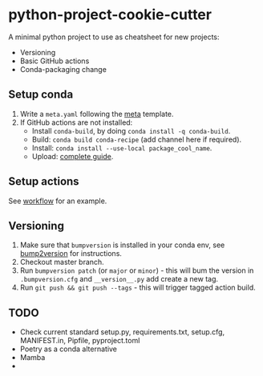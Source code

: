 # python-project-cookie-cutter
A minimal python project to use as cheatsheet for new projects:
  * Versioning
  * Basic GitHub actions
  * Conda-packaging
change
## Setup conda
1. Write a `meta.yaml` following the [meta](conda-recipe/meta.yaml) template.
2. If GitHub actions are not installed:
    * Install `conda-build`, by doing `conda install -q conda-build`.
    * Build: `conda build conda-recipe` (add channel here if required).
    * Install: `conda install --use-local package_cool_name`.
    * Upload: [complete guide](https://enterprise-docs.anaconda.com/en/latest/data-science-workflows/packages/upload.html).

## Setup actions
See [workflow](.github/workflows/build-deploy-on-conda.yml) for an example.

## Versioning
1. Make sure that `bumpversion` is installed in your conda env, see 
[bump2version](https://github.com/c4urself/bump2version/) for instructions.
2. Checkout master branch.
3. Run `bumpversion patch` (or `major` or `minor`) - this will bum the version in `.bumpversion.cfg` and `__version__.py` add create a new tag.
4. Run `git push && git push --tags` - this will trigger tagged action build.

## TODO
- Check current standard setup.py, requirements.txt, setup.cfg, MANIFEST.in, Pipfile, pyproject.toml
- Poetry as a conda alternative
- Mamba
- 
